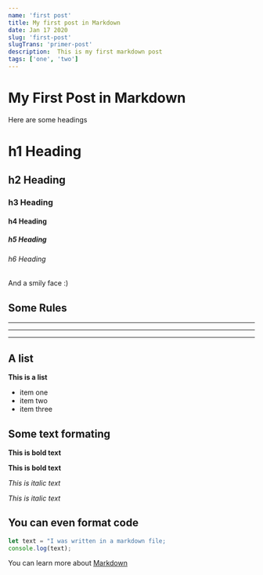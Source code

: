 ```yaml
---
name: 'first post'
title: My first post in Markdown
date: Jan 17 2020
slug: 'first-post'
slugTrans: 'primer-post'
description:  This is my first markdown post
tags: ['one', 'two']
---
```

<!---
You can use standard HTML comment syntax.
The key: value properties defined whithin --- --- are variables 
that will be passed to our Vue components in the 'atributes' object
property of the object generated by frontmatter
-->

# My First Post in Markdown

Here are some headings

# h1 Heading 
## h2 Heading
### h3 Heading
#### h4 Heading
##### h5 Heading
###### h6 Heading

And a smily face :)


## Some Rules

___

---

***

## A list


**This is a list**
- item one
- item two
- item three



## Some text formating

**This is bold text**

__This is bold text__

*This is italic text*

_This is italic text_


## You can even format code



```javascript
let text = "I was written in a markdown file;
console.log(text);
```



You can learn more about [Markdown](https://daringfireball.net/projects/markdown/) 







